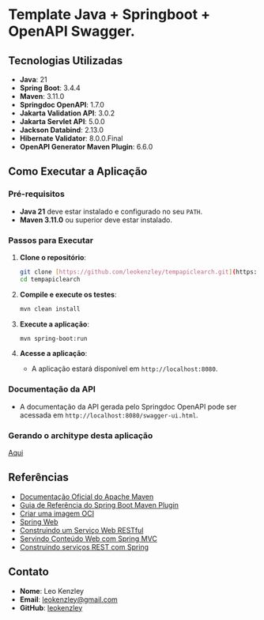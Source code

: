 # Template Java + Springboot + OpenAPI Swagger. 

## Tecnologias Utilizadas

- **Java**: 21
- **Spring Boot**: 3.4.4
- **Maven**: 3.11.0
- **Springdoc OpenAPI**: 1.7.0
- **Jakarta Validation API**: 3.0.2
- **Jakarta Servlet API**: 5.0.0
- **Jackson Databind**: 2.13.0
- **Hibernate Validator**: 8.0.0.Final
- **OpenAPI Generator Maven Plugin**: 6.6.0

## Como Executar a Aplicação

### Pré-requisitos

- **Java 21** deve estar instalado e configurado no seu `PATH`.
- **Maven 3.11.0** ou superior deve estar instalado.

### Passos para Executar

1. **Clone o repositório**:
    ```sh
    git clone [https://github.com/leokenzley/tempapiclearch.git](https://github.com/leokenzley/tempapiclearch.git)
    cd tempapiclearch
    ```

2. **Compile e execute os testes**:
    ```sh
    mvn clean install
    ```

3. **Execute a aplicação**:
    ```sh
    mvn spring-boot:run
    ```

4. **Acesse a aplicação**:
    - A aplicação estará disponível em `http://localhost:8080`.

### Documentação da API

- A documentação da API gerada pelo Springdoc OpenAPI pode ser acessada em `http://localhost:8080/swagger-ui.html`.
### Gerando o architype desta aplicação
[Aqui](https://github.com/leokenzley/tempapiclearch/tree/main/.dev/architype)

## Referências

- [Documentação Oficial do Apache Maven](https://maven.apache.org/guides/index.html)
- [Guia de Referência do Spring Boot Maven Plugin](https://docs.spring.io/spring-boot/3.4.4/maven-plugin)
- [Criar uma imagem OCI](https://docs.spring.io/spring-boot/3.4.4/maven-plugin/build-image.html)
- [Spring Web](https://docs.spring.io/spring-boot/3.4.4/reference/web/servlet.html)
- [Construindo um Serviço Web RESTful](https://spring.io/guides/gs/rest-service/)
- [Servindo Conteúdo Web com Spring MVC](https://spring.io/guides/gs/serving-web-content/)
- [Construindo serviços REST com Spring](https://spring.io/guides/tutorials/rest/)

## Contato

- **Nome**: Leo Kenzley
- **Email**: leokenzley@gmail.com
- **GitHub**: [leokenzley](https://github.com/leokenzley)
